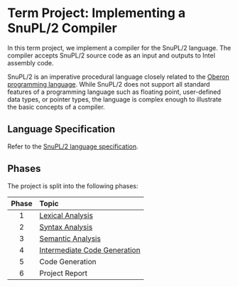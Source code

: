 # Term Project: Implementing a SnuPL/2 Compiler

In this term project, we implement a compiler for the SnuPL/2 language. 
The compiler accepts SnuPL/2 source code as an input and outputs to Intel assembly code.

SnuPL/2 is an imperative procedural language closely related to the [Oberon programming language](https://people.inf.ethz.ch/wirth/Oberon/index.html).
While SnuPL/2 does not support all standard features of a programming language such as floating point, user-defined data types, or pointer types, the language is complex enough to illustrate the basic concepts of a compiler.

## Language Specification
Refer to the [SnuPL/2 language specification](specification/SnuPL2.md).


## Phases

The project is split into the following phases:

| Phase | Topic                                                  |
|:-----:|:-------------------------------------------------------|
| 1     | [Lexical Analysis](assignments/1.Lexical.Analysis.md)  |
| 2     | [Syntax Analysis](assignments/2.Syntax.Analysis.md)    |
| 3     | [Semantic Analysis](assignments/3.Semantic.Analysis.md)|
| 4     | [Intermediate Code Generation](assignments/4.Intermediate.Code.Generation.md)|
| 5     | Code Generation                                        |
| 6     | Project Report                                         |

